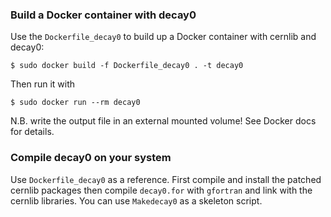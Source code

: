 ### Build a Docker container with decay0

Use the `Dockerfile_decay0` to build up a Docker container with cernlib and decay0:
```shell
$ sudo docker build -f Dockerfile_decay0 . -t decay0
```
Then run it with
```shell
$ sudo docker run --rm decay0
```
N.B. write the output file in an external mounted volume! See Docker docs for details.

### Compile decay0 on your system

Use `Dockerfile_decay0` as a reference. First compile and install the patched cernlib packages then compile `decay0.for` with `gfortran` and link with the cernlib libraries. You can use `Makedecay0` as a skeleton script.
